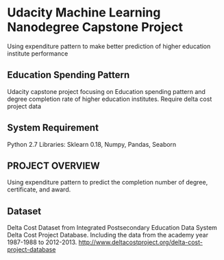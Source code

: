 # Udacity Machine Learning Nanodegree Capstone Project
Using expenditure pattern to make better prediction of higher education institute performance

## Education Spending Pattern
Udacity capstone project focusing on Education spending pattern and degree completion rate of higher education institutes.
Require delta cost project data

## System Requirement
Python 2.7
Libraries: Sklearn 0.18, Numpy, Pandas, Seaborn



## PROJECT OVERVIEW
Using expenditure pattern to predict the completion number of degree, certificate, and award.

## Dataset
Delta Cost Dataset from Integrated Postsecondary Education Data System Delta Cost Project Database.
Including the data from the academy year 1987-1988 to 2012-2013. 
http://www.deltacostproject.org/delta-cost-project-database
